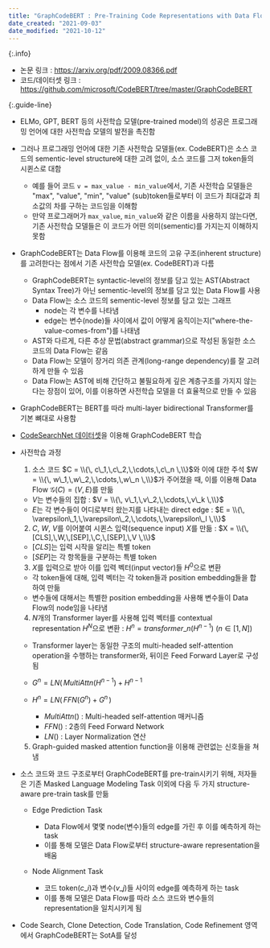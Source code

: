 ```yaml
---
title: "GraphCodeBERT : Pre-Training Code Representations with Data Flow"
date_created: "2021-09-03"
date_modified: "2021-10-12"
---
```


{:.info}
- 논문 링크 : <https://arxiv.org/pdf/2009.08366.pdf>
- 코드/데이터셋 링크 : <https://github.com/microsoft/CodeBERT/tree/master/GraphCodeBERT>

{:.guide-line}
- ELMo, GPT, BERT 등의 사전학습 모델(pre-trained model)의 성공은 프로그래밍 언어에 대한 사전학습 모델의 발전을 촉진함
- 그러나 프로그래밍 언어에 대한 기존 사전학습 모델들(ex. CodeBERT)은 소스 코드의 sementic-level structure에 대한 고려 없이, 소스 코드를 그저 token들의 시퀸스로 대함
  - 예를 들어 코드 `v = max_value - min_value`에서, 기존 사전학습 모델들은 "max", "value", "min", "value" (sub)token들로부터 이 코드가 최대값과 최소값의 차를 구하는 코드임을 이해함
  - 만약 프로그래머가 `max_value`, `min_value`와 같은 이름을 사용하지 않는다면, 기존 사전학습 모델들은 이 코드가 어떤 의미(sementic)를 가지는지 이해하지 못함

- GraphCodeBERT는 Data Flow를 이용해 코드의 고유 구조(inherent structure)를 고려한다는 점에서 기존 사전학습 모델(ex. CodeBERT)과 다름
  - GraphCodeBERT는 syntactic-level의 정보를 담고 있는 AST(Abstract Syntax Tree)가 아닌 sementic-level의 정보를 담고 있는 Data Flow를 사용
  - Data Flow는 소스 코드의 sementic-level 정보를 담고 있는 그래프
    - node는 각 변수를 나타냄
    - edge는 변수(node)들 사이에서 값이 어떻게 움직이는지("where-the-value-comes-from")를 나태냄
  - AST와 다르게, 다른 추상 문법(abstract grammar)으로 작성된 동일한 소스 코드의 Data Flow는 같음
  - Data Flow는 모델이 장거리 의존 관계(long-range dependency)를 잘 고려하게 만들 수 있음
  - Data Flow는 AST에 비해 간단하고 불필요하게 깊은 계층구조를 가지지 않는다는 장점이 있어, 이를 이용하면 사전학습 모델을 더 효율적으로 만들 수 있음

- GraphCodeBERT는 BERT를 따라 multi-layer bidirectional Transformer를 기본 뼈대로 사용함

- [CodeSearchNet 데이터셋](/paper_review/papers-of-nlp-for-source-code#kramdown_codesearchnet-challenge--evaluating-the-state-of-semantic-code-search)을 이용해 GraphCodeBERT 학습

- 사전학습 과정
  1. 소스 코드 $C = \\{\, c\_1,\,c\_2,\,\cdots,\,c\_n \,\\}$와 이에 대한 주석 $W = \\{\, w\_1,\,w\_2,\,\cdots,\,w\_n \,\\}$가 주어졌을 때, 이를 이용해 Data Flow $\mathcal{G}(C) = (V,\,E)$를 만듦
    - $V$는 변수들의 집합 : $V = \\{\, v\_1,\,v\_2,\,\cdots,\,v\_k \,\\}$
    - $E$는 각 변수들이 어디로부터 왔는지를 나타내는 direct edge : $E = \\{\, \varepsilon\_1,\,\varepsilon\_2,\,\cdots,\,\varepsilon\_l \,\\}$
  
  2. $C$, $W$, $V$를 이어붙여 시퀸스 입력(sequence input) $X$를 만듦 : $X = \\{\, [CLS],\,W,\,[SEP],\,C,\,[SEP],\,V \,\\}$
    - $[CLS]$는 입력 시작을 알리는 특별 token
    - $[SEP]$는 각 항목들을 구분하는 특별 token
  
  3. $X$를 입력으로 받아 이를 입력 벡터(input vector)들 $H^0$으로 변환
    - 각 token들에 대해, 입력 벡터는 각 token들과 position embedding들을 합하여 만듦
    - 변수들에 대해서는 특별한 position embedding을 사용해 변수들이 Data Flow의 node임을 나타냄
  
  4. $N$개의 Transformer layer를 사용해 입력 벡터를 contextual representation $H^N$으로 변환 : $H^n = transformer\_n (H^{n-1})$ ($n \in [1,\,N]$)
    - Transformer layer는 동일한 구조의 multi-headed self-attention operation을 수행하는 transformer와, 뒤이은 Feed Forward Layer로 구성됨
    - $G^n = LN(\,MultiAttn(H^{n-1}) + H^{n-1}$
    - $H^n = LN(\,FFN(G^n) + G^n\,)$
      
      - $MultiAttn()$ : Multi-headed self-attention 매커니즘
      - $FFN()$ : 2층의 Feed Forward Network
      - $LN()$ : Layer Normalization 연산
  
  5. Graph-guided masked attention function을 이용해 관련없는 신호들을 쳐냄

- 소스 코드와 코드 구조로부터 GraphCodeBERT를 pre-train시키기 위해, 저자들은 기존 Masked Language Modeling Task 이외에 다음 두 가지 structure-aware pre-train task를 만듦
  - Edge Prediction Task
    - Data Flow에서 몇몇 node(변수)들의 edge를 가린 후 이를 예측하게 하는 task
    - 이를 통해 모델은 Data Flow로부터 structure-aware representation을 배움
  
  - Node Alignment Task
    - 코드 token($c\_i$)과 변수($v\_j$)들 사이의 edge를 예측하게 하는 task
    - 이를 통해 모델은 Data Flow를 따라 소스 코드와 변수들의 representation을 일치시키게 됨

- Code Search, Clone Detection, Code Translation, Code Refinement 영역에서 GraphCodeBERT는 SotA를 달성